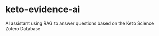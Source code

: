 # keto-evidence-ai
AI assistant using RAG to answer questions based on the Keto Science Zotero Database
